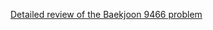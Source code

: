 [Detailed review of the Baekjoon 9466 problem](https://choicube84.github.io/study/2024/01/13/baekjoon_9466.html)
